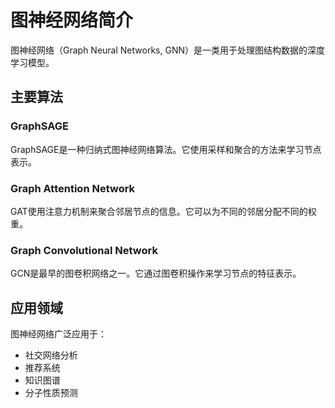
# 图神经网络简介

图神经网络（Graph Neural Networks, GNN）是一类用于处理图结构数据的深度学习模型。

## 主要算法

### GraphSAGE
GraphSAGE是一种归纳式图神经网络算法。它使用采样和聚合的方法来学习节点表示。

### Graph Attention Network
GAT使用注意力机制来聚合邻居节点的信息。它可以为不同的邻居分配不同的权重。

### Graph Convolutional Network
GCN是最早的图卷积网络之一。它通过图卷积操作来学习节点的特征表示。

## 应用领域

图神经网络广泛应用于：
- 社交网络分析
- 推荐系统
- 知识图谱
- 分子性质预测
